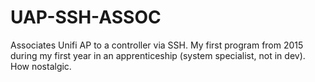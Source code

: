 
# UAP-SSH-ASSOC

Associates Unifi AP to a controller via SSH. 
My first program from 2015 during my first year in an apprenticeship (system specialist, not in dev).
How nostalgic.

